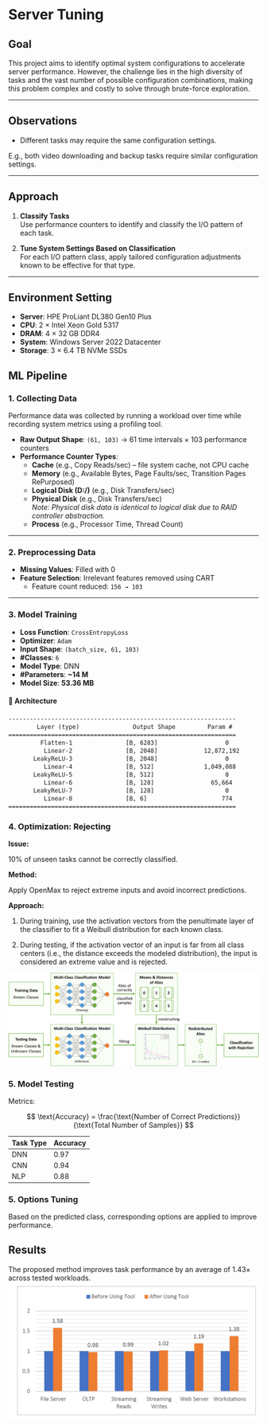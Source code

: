 # Server Tuning

## Goal

This project aims to identify optimal system configurations to accelerate server performance. However, the challenge lies in the high diversity of tasks and the vast number of possible configuration combinations, making this problem complex and costly to solve through brute-force exploration.

---

## Observations

* Different tasks may require the same configuration settings.
   
E.g., both video downloading and backup tasks require similar configuration settings.

--- 
## Approach

1. **Classify Tasks**  
   Use performance counters to identify and classify the I/O pattern of each task.

2. **Tune System Settings Based on Classification**  
   For each I/O pattern class, apply tailored configuration adjustments known to be effective for that type.

---

## Environment Setting
- **Server**: HPE ProLiant DL380 Gen10 Plus  
- **CPU**: 2 × Intel Xeon Gold 5317  
- **DRAM**: 4 × 32 GB DDR4  
- **System**: Windows Server 2022 Datacenter  
- **Storage**: 3 × 6.4 TB NVMe SSDs  

## ML Pipeline
### 1. Collecting Data

Performance data was collected by running a workload over time while recording system metrics using a profiling tool.

- **Raw Output Shape**: `(61, 103)` → 61 time intervals × 103 performance counters  
- **Performance Counter Types**:
  - **Cache** (e.g., Copy Reads/sec) – file system cache, not CPU cache
  - **Memory** (e.g., Available Bytes, Page Faults/sec, Transition Pages RePurposed)
  - **Logical Disk (D:/)** (e.g., Disk Transfers/sec)
  - **Physical Disk** (e.g., Disk Transfers/sec)  
    *Note: Physical disk data is identical to logical disk due to RAID controller abstraction.*
  - **Process** (e.g., Processor Time, Thread Count)

---

### 2. Preprocessing Data

- **Missing Values**: Filled with 0  
- **Feature Selection**: Irrelevant features removed using CART  
  - Feature count reduced: `156 → 103`
---

### 3. Model Training

* **Loss Function**: `CrossEntropyLoss`
* **Optimizer**: `Adam`
* **Input Shape**: `(batch_size, 61, 103)`
* **#Classes**: `6`
* **Model Type**: DNN
* **#Parameters**: **\~14 M**
* **Model Size**: **53.36 MB**

#### 🔧 Architecture

```=py
----------------------------------------------------------------
        Layer (type)               Output Shape         Param #
================================================================
         Flatten-1               [B, 6283]                   0
          Linear-2               [B, 2048]             12,872,192
       LeakyReLU-3               [B, 2048]                   0
          Linear-4               [B, 512]              1,049,088
       LeakyReLU-5               [B, 512]                    0
          Linear-6               [B, 128]                65,664
       LeakyReLU-7               [B, 128]                    0
          Linear-8               [B, 6]                     774
================================================================
```

### 4. Optimization: Rejecting

**Issue:**

10% of unseen tasks cannot be correctly classified.

**Method:**

Apply OpenMax to reject extreme inputs and avoid incorrect predictions.

**Approach:**

1. During training, use the activation vectors from the penultimate layer of the classifier to fit a Weibull distribution for each known class.

2. During testing, if the activation vector of an input is far from all class centers (i.e., the distance exceeds the modeled distribution), the input is considered an extreme value and is rejected.

![alt text](images/openmax.png)

### 5. Model Testing
Metrics:

$$
\text{Accuracy} = \frac{\text{Number of Correct Predictions}}{\text{Total Number of Samples}}
$$

| Task Type | Accuracy |
| --------- | -------- |
| DNN       | 0.97     |
| CNN       | 0.94     |
| NLP       | 0.88     |

### 5. Options Tuning
Based on the predicted class, corresponding options are applied to improve performance.


## Results
The proposed method improves task performance by an average of 1.43× across tested workloads.
![alt text](images/image.png)